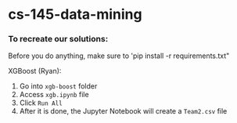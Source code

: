 # cs-145-data-mining

### To recreate our solutions:

Before you do anything, make sure to 'pip install -r requirements.txt"

XGBoost (Ryan): 
1. Go into `xgb-boost` folder
2. Access `xgb.ipynb` file
3. Click `Run All`
4. After it is done, the Jupyter Notebook will create a `Team2.csv` file